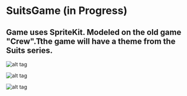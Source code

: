 # SuitsGame (in Progress)

## Game uses SpriteKit. Modeled on the old game "Crew".Tthe game will have a theme from the Suits series.

![alt tag](https://user-images.githubusercontent.com/45259348/92417439-69108200-f162-11ea-988a-1f9a00ea7aa8.png)

![alt tag](https://user-images.githubusercontent.com/45259348/92417431-60b84700-f162-11ea-8284-c8961ce1d3d8.png)

![alt tag](https://user-images.githubusercontent.com/45259348/92477689-55583080-f1e1-11ea-9a94-ccc69fddf674.png)


